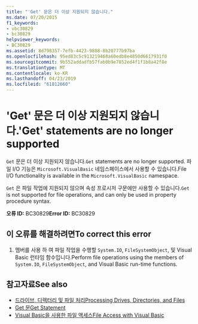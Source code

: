 ```yaml
---
title: "'Get' 문은 더 이상 지원되지 않습니다."
ms.date: 07/20/2015
f1_keywords:
- vbc30829
- bc30829
helpviewer_keywords:
- BC30829
ms.assetid: 8d798357-7efb-4423-9808-8b20777b97ba
ms.openlocfilehash: 95ed83c5c913219468a60edb8e4850d6617931f0
ms.sourcegitcommit: 9b552addadfb57fab0b9e7852ed4f1f1b8a42f8e
ms.translationtype: MT
ms.contentlocale: ko-KR
ms.lasthandoff: 04/23/2019
ms.locfileid: "61812660"
---
```

# <a name="get-statements-are-no-longer-supported"></a><span data-ttu-id="505dc-102">'Get' 문은 더 이상 지원되지 않습니다.</span><span class="sxs-lookup"><span data-stu-id="505dc-102">'Get' statements are no longer supported</span></span>
<span data-ttu-id="505dc-103">`Get` 문은 더 이상 지원되지 않습니다.</span><span class="sxs-lookup"><span data-stu-id="505dc-103">`Get` statements are no longer supported.</span></span> <span data-ttu-id="505dc-104">파일 I/O 기능은 `Microsoft.VisualBasic` 네임스페이스에서 사용할 수 있습니다.</span><span class="sxs-lookup"><span data-stu-id="505dc-104">File I/O functionality is available in the `Microsoft.VisualBasic` namespace.</span></span>  
  
 <span data-ttu-id="505dc-105">`Get` 은 파일 작업에 지원되지 않으며 속성 프로시저 구문에만 사용할 수 있습니다.</span><span class="sxs-lookup"><span data-stu-id="505dc-105">`Get` is not supported for file operations, and can only be used in property procedure syntax.</span></span>  
  
 <span data-ttu-id="505dc-106">**오류 ID:** BC30829</span><span class="sxs-lookup"><span data-stu-id="505dc-106">**Error ID:** BC30829</span></span>  
  
## <a name="to-correct-this-error"></a><span data-ttu-id="505dc-107">이 오류를 해결하려면</span><span class="sxs-lookup"><span data-stu-id="505dc-107">To correct this error</span></span>  
  
1. <span data-ttu-id="505dc-108">멤버를 사용 하 여 파일 작업을 수행할 `System.IO`, `FileSystemObject`, 및 Visual Basic 런타임 함수입니다.</span><span class="sxs-lookup"><span data-stu-id="505dc-108">Perform file operations using the members of `System.IO`, `FileSystemObject`, and Visual Basic run-time functions.</span></span>  
  
## <a name="see-also"></a><span data-ttu-id="505dc-109">참고자료</span><span class="sxs-lookup"><span data-stu-id="505dc-109">See also</span></span>

- [<span data-ttu-id="505dc-110">드라이브, 디렉터리 및 파일 처리</span><span class="sxs-lookup"><span data-stu-id="505dc-110">Processing Drives, Directories, and Files</span></span>](../../visual-basic/developing-apps/programming/drives-directories-files/processing.md)
- [<span data-ttu-id="505dc-111">Get 문</span><span class="sxs-lookup"><span data-stu-id="505dc-111">Get Statement</span></span>](../../visual-basic/language-reference/statements/get-statement.md)
- [<span data-ttu-id="505dc-112">Visual Basic을 사용한 파일 액세스</span><span class="sxs-lookup"><span data-stu-id="505dc-112">File Access with Visual Basic</span></span>](../../visual-basic/developing-apps/programming/drives-directories-files/file-access.md)
